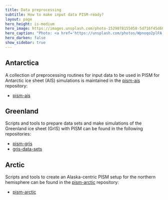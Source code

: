 ```yaml
---
title: Data preprocessing
subtitle: How to make input data PISM-ready?
layout: page
hero_height: is-medium
hero_image: https://images.unsplash.com/photo-1529078155058-5d716f45d604
hero_caption: "Photo: <a href='https://unsplash.com/photos/Wpnoqo2plFA'>M. Baumeister / Unsplash</a>"
hero_darken: false
show_sidebar: true
---
```


## Antarctica

A collection of preprocessing routines for input data to be used in PISM for Antarctic ice sheet (AIS) simulations is maintained in the [pism-ais](https://github.com/pism/pism-ais) repository:

- [pism-ais](https://github.com/pism/pism-ais)

## Greenland

Scripts and tools to prepare data sets and make simulations of the Greenland ice sheet (GrIS) with PISM can be found in the following repositories:

- [pism-gris](https://github.com/pism/pism-gris)
- [gris-data-sets](https://github.com/pism/gris-data-sets)

## Arctic

Scripts and tools to create an Alaska-centric PISM setup for the northern hemisphere can be found in the [pism-arctic](https://github.com/pism/pism-arctic) repository:

- [pism-arctic](https://github.com/pism/pism-arctic)
